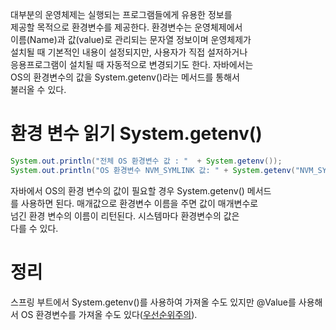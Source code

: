 대부분의 운영체제는 실행되는 프로그램들에게 유용한 정보를   
제공할 목적으로 환경변수를 제공한다. 환경변수는 운영체제에서  
이름(Name)과 값(value)로 관리되는 문자열 정보이며 운영체제가  
설치될 때 기본적인 내용이 설정되지만, 사용자가 직접 설저하거나  
응용프로그램이 설치될 때 자동적으로 변경되기도 한다. 자바에서는  
OS의 환경변수의 값을 System.getenv()라는 메서드를 통해서  
불러올 수 있다.

# 환경 변수 읽기 System.getenv()
```java
System.out.println("전체 OS 환경변수 값 : "  + System.getenv());
System.out.println("OS 환경변수 NVM_SYMLINK 값: " + System.getenv("NVM_SYMLINK")):
```
자바에서 OS의 환경 변수의 값이 필요할 경우 System.getenv() 메서드  
를 사용하면 된다. 매개값으로 환경변수 이름을 주면 값이 매개변수로  
넘긴 환경 변수의 이름이 리턴된다. 시스템마다 환경변수의 값은  
다를 수 있다.  

# 정리
스프링 부트에서 System.getenv()를 사용하여 가져올 수도 있지만 
@Value를 사용해서 OS 환경변수를 가져올 수도 있다([우선순위주의](https://wordbe.tistory.com/entry/Springboot-%EC%99%B8%EB%B6%80%EC%84%A4%EC%A0%95-%ED%94%84%EB%A1%9C%ED%8C%8C%EC%9D%BC)). 
